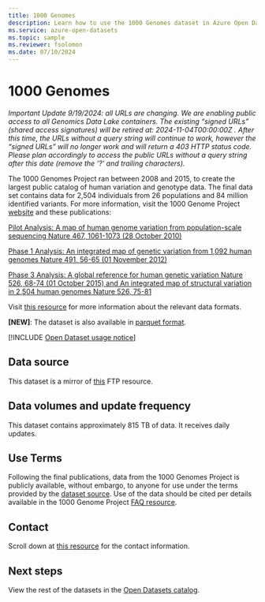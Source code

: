 ```yaml
---
title: 1000 Genomes
description: Learn how to use the 1000 Genomes dataset in Azure Open Datasets.
ms.service: azure-open-datasets
ms.topic: sample
ms.reviewer: fsolomon
ms.date: 07/10/2024
---
```


# 1000 Genomes

<em> Important Update 9/19/2024: all URLs are changing.  We are enabling public access to all Genomics Data Lake containers.  The existing “signed URLs” (shared access signatures) will be retired at: 2024-11-04T00:00:00Z .  After this time, the URLs without a query string will continue to work, however the “signed URLs” will no longer work and will return a 403 HTTP status code.  Please plan accordingly to access the public URLs without a query string after this date  (remove the ‘?’ and trailing characters). </em>

The 1000 Genomes Project ran between 2008 and 2015, to create the largest public catalog of human variation and genotype data. The final data set contains data for 2,504 individuals from 26 populations and 84 million identified variants. For more information, visit the 1000 Genome Project [website](https://www.internationalgenome.org/) and these publications:

[Pilot Analysis: A map of human genome variation from population-scale sequencing Nature 467, 1061-1073 (28 October 2010)](https://www.nature.com/articles/nature09534)

[Phase 1 Analysis: An integrated map of genetic variation from 1,092 human genomes Nature 491, 56-65 (01 November 2012)](https://www.nature.com/articles/nature11632)

[Phase 3 Analysis: A global reference for human genetic variation Nature 526, 68-74 (01 October 2015) and An integrated map of structural variation in 2,504 human genomes Nature 526, 75-81](https://www.nature.com/articles/nature15394)

Visit [this resource](http://www.internationalgenome.org/formats) for more information about the relevant data formats.

**[NEW]**: The dataset is also available in [parquet format](https://github.com/microsoft/genomicsnotebook/tree/main/vcf2parquet-conversion/1000genomes).

[!INCLUDE [Open Dataset usage notice](./includes/open-datasets-usage-note.md)]

## Data source

This dataset is a mirror of [this](ftp://ftp.1000genomes.ebi.ac.uk/vol1/ftp/) FTP resource.

## Data volumes and update frequency

This dataset contains approximately 815 TB of data. It receives daily updates.

## Use Terms

Following the final publications, data from the 1000 Genomes Project is publicly available, without embargo, to anyone for use under the terms provided by the [dataset source](http://www.internationalgenome.org/data). Use of the data should be cited per details available in the 1000 Genome Project [FAQ resource](https://www.internationalgenome.org/faq).

## Contact

Scroll down at [this resource](https://www.internationalgenome.org/contact) for the contact information.

## Next steps

View the rest of the datasets in the [Open Datasets catalog](dataset-catalog.md).
